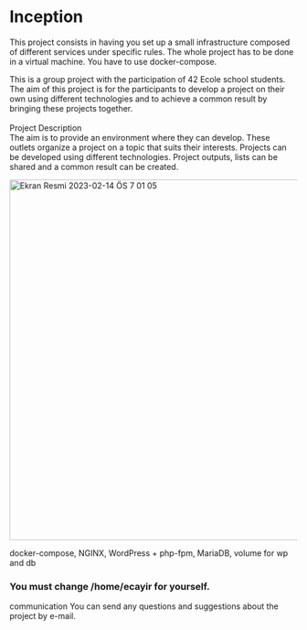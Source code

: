 # Inception
This project consists in having you set up a small infrastructure composed of different services under specific rules. The whole project has to be done in a virtual machine. You have to use docker-compose. <br>


This is a group project with the participation of 42 Ecole school students. The aim of this project is for the participants to develop a project on their own using different technologies and to achieve a common result by bringing these projects together. <br> <br>
Project Description <br>
The aim is to provide an environment where they can develop. These outlets organize a project on a topic that suits their interests. Projects can be developed using different technologies. Project outputs, lists can be shared and a common result can be created. <br>


<img width="631" alt="Ekran Resmi 2023-02-14 ÖS 7 01 05" src="https://user-images.githubusercontent.com/94300378/218791160-0af3ca86-5c90-4297-87a6-7a9019ff6cb3.png"> <br>

docker-compose, NGINX, WordPress + php-fpm, MariaDB, volume for wp and db <br>

### You must change /home/ecayir for yourself. <br>
communication
You can send any questions and suggestions about the project by e-mail.
